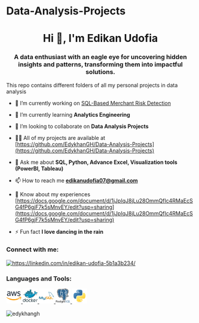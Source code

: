 # Data-Analysis-Projects

<h1 align="center">Hi 👋, I'm Edikan Udofia</h1>
<h3 align="center">A data enthusiast with an eagle eye for uncovering hidden insights and patterns, transforming them into impactful solutions.</h3>

This repo contains different folders of all my personal projects in data analysis

- 🔭 I’m currently working on [SQL-Based Merchant Risk Detection](https://github.com/EdykhanGH/Data-Analysis-Projects/blob/main/Payment%20Analysis/Merchant%20risk%20scores.sql)

- 🌱 I’m currently learning **Analytics Engineering**

- 👯 I’m looking to collaborate on **Data Analysis Projects**

- 👨‍💻 All of my projects are available at [https://github.com/EdykhanGH/Data-Analysis-Projects](https://github.com/EdykhanGH/Data-Analysis-Projects)

- 💬 Ask me about **SQL, Python, Advance Excel, Visualization tools (PowerBI, Tableau)**

- 📫 How to reach me **edikanudofia07@gmail.com**

- 📄 Know about my experiences [https://docs.google.com/document/d/1jJpIqJ8jLu28OmmQfIc4RMaEcSG4fP6gjF7k5sMnvEY/edit?usp=sharing](https://docs.google.com/document/d/1jJpIqJ8jLu28OmmQfIc4RMaEcSG4fP6gjF7k5sMnvEY/edit?usp=sharing)

- ⚡ Fun fact **I love dancing in the rain**

<h3 align="left">Connect with me:</h3>
<p align="left">
<a href="https://linkedin.com/in/https://linkedin.com/in/edikan-udofia-5b1a3b234/" target="blank"><img align="center" src="https://raw.githubusercontent.com/rahuldkjain/github-profile-readme-generator/master/src/images/icons/Social/linked-in-alt.svg" alt="https://linkedin.com/in/edikan-udofia-5b1a3b234/" height="30" width="40" /></a>
</p>

<h3 align="left">Languages and Tools:</h3>
<p align="left"> <a href="https://aws.amazon.com" target="_blank" rel="noreferrer"> <img src="https://raw.githubusercontent.com/devicons/devicon/master/icons/amazonwebservices/amazonwebservices-original-wordmark.svg" alt="aws" width="40" height="40"/> </a> <a href="https://www.docker.com/" target="_blank" rel="noreferrer"> <img src="https://raw.githubusercontent.com/devicons/devicon/master/icons/docker/docker-original-wordmark.svg" alt="docker" width="40" height="40"/> </a> <a href="https://www.mysql.com/" target="_blank" rel="noreferrer"> <img src="https://raw.githubusercontent.com/devicons/devicon/master/icons/mysql/mysql-original-wordmark.svg" alt="mysql" width="40" height="40"/> </a> <a href="https://www.postgresql.org" target="_blank" rel="noreferrer"> <img src="https://raw.githubusercontent.com/devicons/devicon/master/icons/postgresql/postgresql-original-wordmark.svg" alt="postgresql" width="40" height="40"/> </a> <a href="https://www.python.org" target="_blank" rel="noreferrer"> <img src="https://raw.githubusercontent.com/devicons/devicon/master/icons/python/python-original.svg" alt="python" width="40" height="40"/> </a> </p>

<p><img align="center" src="https://github-readme-stats.vercel.app/api/top-langs?username=edykhangh&show_icons=true&locale=en&layout=compact" alt="edykhangh" /></p>
